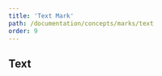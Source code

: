 ```yaml
---
title: 'Text Mark'
path: /documentation/concepts/marks/text
order: 9
---
```


## Text

<text-tester></text-tester>
